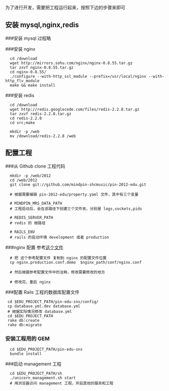 为了进行开发，需要把工程运行起来，按照下边的步骤来即可

## 安装 mysql,nginx,redis

###安装 mysql
  过程略

###安装 nginx
```
  cd /download
  wget http://mirrors.sohu.com/nginx/nginx-0.8.55.tar.gz
  tar zxvf nginx-0.8.55.tar.gz
  cd nginx-0.8.55/
  ./configure --with-http_ssl_module --prefix=/usr/local/nginx --with-http_flv_module
  make && make install
```

###安装 redis
```
  cd /download
  wget http://redis.googlecode.com/files/redis-2.2.8.tar.gz
  tar zxvf redis-2.2.8.tar.gz
  cd redis-2.2.8
  cd src;make

  mkdir -p /web
  mv /download/redis-2.2.8 /web
```

## 配置工程

###从 Github clone 工程代码
```
  mkdir -p /web/2012
  cd /web/2012
  git clone git://github.com/mindpin-shcmusic/pin-2012-edu.git

  # 根据需要编辑 pin-2012-edu/property.yaml 文件，其中有三个变量

  # MINDPIN_MRS_DATA_PATH
  # 工程启动后，会在该路径下创建三个文件夹，分别是 logs,sockets,pids

  # REDIS_SERVER_PATH
  # redis 的 根路径

  # RAILS_ENV
  # rails 的启动环境 development 或者 production
```

###nginx 配置
  参考[这个文件](https://github.com/mindpin-shcmusic/pin-2012-edu/blob/beta1/conf/nginx.production.conf.demo)

```
  # 把 这个参考配置文件 复制到 nginx 的配置文件位置
  cp nginx.production.conf.demo  $nginx_path/conf/nginx.conf

  # 然后根据参考配置文件中的注释，修改需要修改的地方

  # 修改完，重启 nginx
```

###配置 Rails 工程的数据库配置文件
```
 cd $EDU_PROJECT_PATH/pin-edu-sns/config/
 cp database.yml.dev database.yml
 # 根据实际情况修改 database.yml
 cd $EDU_PROJECT_PATH
 rake db:create
 rake db:migrate
```

### 安装工程用的 GEM
```
  cd $EDU_PROJECT_PATH/pin-edu-sns
  bundle install
```

###启动 management 工程<br/>
```
  cd $EDU_PROJECT_PATH/sh
  ./unicorn_management.sh start
  # 用浏览器访问 management 工程，开启其他的服务和工程
```
